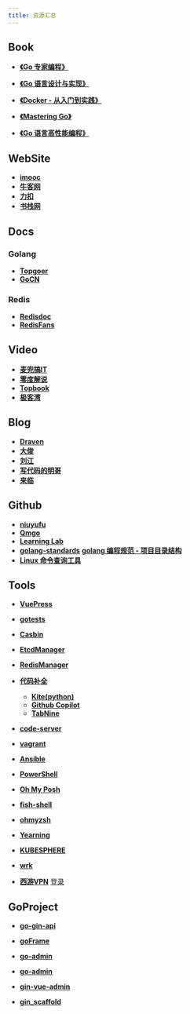 ```yaml
---
title: 资源汇总
---
```


## Book

- [**《Go 专家编程》**](https://www.bookstack.cn/read/GoExpertProgramming/README.md)

- [**《Go 语言设计与实现》**](https://draveness.me/golang/)
- [**《Docker - 从入门到实践》**](https://yeasy.gitbook.io/docker_practice/)

- [**《Mastering Go》**](https://www.kancloud.cn/cloud001/golang/1601804)

- [**《Go 语言高性能编程》**](https://github.com/geektutu/high-performance-go)

## WebSite

- [**imooc**](https://www.imooc.com/)
- [**牛客网**](https://www.nowcoder.com/)
- [**力扣**](https://leetcode-cn.com/)
- [**书栈网**]( https://www.bookstack.cn/)

## Docs

### Golang

- **[Topgoer](https://www.topgoer.com/)**
- **[GoCN](https://gocn.vip/)**

### Redis

- **[Redisdoc](http://redisdoc.com/)**
- **[RedisFans](http://doc.redisfans.com/)**

## Video

- **[麦兜搞IT](https://www.youtube.com/c/%E9%BA%A6%E5%85%9C%E6%90%9EIT/featured)**
- **[零度解说](https://www.youtube.com/c/%E9%9B%B6%E5%BA%A6%E8%A7%A3%E8%AF%B4/featured)**
- **[Topbook](https://topbook.cc/overview)**
- **[极客湾](https://www.youtube.com/c/geekerwan%E6%9E%81%E5%AE%A2%E6%B9%BE%E6%A5%B5%E5%AE%A2%E7%81%A3/featured)**

## Blog

- **[Draven](https://draveness.me/)**
- **[大俊](https://darjun.github.io/)**
- **[刘江](https://www.liujiangblog.com/)**
- **[写代码的明哥](https://www.cnblogs.com/wongbingming/)**
- **[来临](https://lailin.xyz/)**

## Github

- **[niuyufu](https://github.com/e421083458)**
- **[Qmgo](https://github.com/qiniu/qmgo)**
- **[Learning Lab](https://lab.github.com/)**
- **[golang-standards](https://github.com/golang-standards/project-layout)**  [**golang 编程规范 - 项目目录结构**](https://makeoptim.com/golang/standards/project-layout)
- **[Linux 命令查询工具](https://github.com/jaywcjlove/linux-command)**

## Tools

- **[VuePress](https://v2.vuepress.vuejs.org/zh/)**

- **[gotests](https://github.com/cweill/gotests)**

- **[Casbin](https://casbin.org/docs/zh-CN/overview)**

- **[EtcdManager](http://etcdmanager.io/)**

- **[RedisManager](https://github.com/qishibo/AnotherRedisDesktopManager)**

- **[代码补全](https://zhuanlan.zhihu.com/p/456957593)**
    - **[Kite(python)](https://www.kite.com/)**
    - **[Github Copilot]()**
    - **[TabNine]()**

* **[code-server](https://github.com/coder/code-server)**

- **[vagrant](https://www.vagrantup.com/)**

- **[Ansible]()**

- **[PowerShell](https://docs.microsoft.com/zh-cn/powershell/scripting/install/installing-powershell?view=powershell-7.2)**

- **[Oh My Posh](https://ohmyposh.dev/)**

- **[fish-shell](https://github.com/fish-shell/fish-shell)**

- **[ohmyzsh](https://github.com/ohmyzsh/ohmyzsh)**

- **[Yearning](http://yearning.io/)**

- **[KUBESPHERE](https://kubesphere.io/zh/)**

- **[wrk](https://github.com/wg/wrk)**

- **[西游VPN](https://xiyou.cloud)** [登录](https://xiyou.cloud/i/)

## GoProject

- **[go-gin-api](https://github.com/xinliangnote/go-gin-api)**

- **[goFrame](https://github.com/gogf/gf)**

- **[go-admin](https://github.com/GoAdminGroup/go-admin)**

- **[go-admin](https://github.com/go-admin-team/go-admin)**

- **[gin-vue-admin](https://github.com/flipped-aurora/gin-vue-admin)**

- **[gin_scaffold](https://github.com/e421083458/gin_scaffold)**

